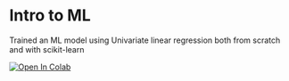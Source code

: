 # Intro to ML

Trained an ML model using Univariate linear regression both from scratch and with scikit-learn

[![Open In Colab](https://colab.research.google.com/assets/colab-badge.svg)](https://colab.research.google.com/github/timi-ty/Intro-to-ML/blob/master/sci_kit_version.ipynb)
